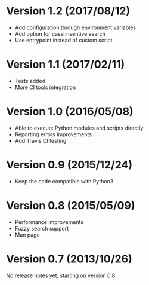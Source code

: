 Version 1.2 (2017/08/12)
===
  - Add configuration through environment variables
  - Add option for case insentive search
  - Use entrypoint instead of custom script

Version 1.1 (2017/02/11)
===
  - Tests added
  - More CI tools integration

Version 1.0 (2016/05/08)
===
  - Able to execute Python modules  and scripts directly
  - Reporting errors improvements
  - Add Travis CI testing

Version 0.9 (2015/12/24)
===

  - Keep the code compatible with Python3

Version 0.8 (2015/05/09)
===

  - Performance improvements
  - Fuzzy search support
  - Man page

Version 0.7 (2013/10/26)
===
No release notes yet, starting on version 0.8
